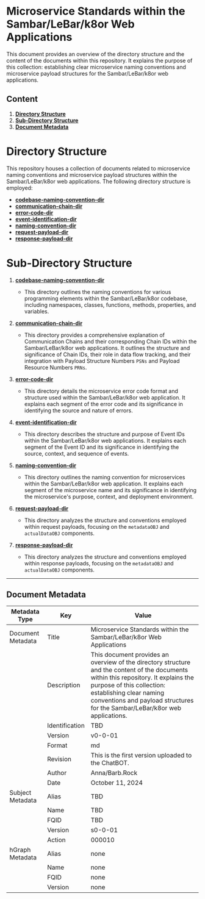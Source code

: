 # Microservice Standards within the Sambar/LeBar/k8or Web Applications

This document provides an overview of the directory structure and the content of the documents within this repository. It explains the purpose of this collection: establishing clear microservice naming conventions and microservice payload structures for the Sambar/LeBar/k8or web applications.

## Content

1. **[Directory Structure](#Directory-Structure)**
2. **[Sub-Directory Structure](#Sub-Directory-Structure)**
3. **[Document Metadata](#Document-Metadata)**

<h1 id="Directory-Structure">Directory Structure</h1>

This repository houses a collection of documents related to microservice naming conventions and microservice payload structures within the Sambar/LeBar/k8or web applications. The following directory structure is employed:

* **[codebase-naming-convention-dir](https://github.com/k8or-development-dgo/fundamental-smr-lbr-k8r-doc-rep-k8d/tree/k8or-dev/v0-0-01-dir/microservice-standard-dir/codebase-naming-convention-dir)**
* **[communication-chain-dir](https://github.com/k8or-development-dgo/fundamental-smr-lbr-k8r-doc-rep-k8d/tree/k8or-dev/v0-0-01-dir/microservice-standard-dir/communication-chain-dir)**
* **[error-code-dir](https://github.com/k8or-development-dgo/fundamental-smr-lbr-k8r-doc-rep-k8d/tree/k8or-dev/v0-0-01-dir/microservice-standard-dir/error-code-dir)**
* **[event-identification-dir](https://github.com/k8or-development-dgo/fundamental-smr-lbr-k8r-doc-rep-k8d/tree/k8or-dev/v0-0-01-dir/microservice-standard-dir/event-identification-dir)**
* **[naming-convention-dir](https://github.com/k8or-development-dgo/fundamental-smr-lbr-k8r-doc-rep-k8d/tree/k8or-dev/v0-0-01-dir/microservice-standard-dir/naming-convention-dir)**
* **[request-payload-dir](https://github.com/k8or-development-dgo/fundamental-smr-lbr-k8r-doc-rep-k8d/tree/k8or-dev/v0-0-01-dir/microservice-standard-dir/request-payload-dir)**
* **[response-payload-dir](https://github.com/k8or-development-dgo/fundamental-smr-lbr-k8r-doc-rep-k8d/tree/k8or-dev/v0-0-01-dir/microservice-standard-dir/response-payload-dir)**

<h1 id="Sub-Directory-Structure">Sub-Directory Structure</h1>

1. **[codebase-naming-convention-dir](https://github.com/k8or-development-dgo/fundamental-smr-lbr-k8r-doc-rep-k8d/tree/k8or-dev/v0-0-01-dir/microservice-standard-dir/codebase-naming-convention-dir)**
   - This directory outlines the naming conventions for various programming elements within the Sambar/LeBar/k8or codebase, including namespaces, classes, functions, methods, properties, and variables.

2. **[communication-chain-dir](https://github.com/k8or-development-dgo/fundamental-smr-lbr-k8r-doc-rep-k8d/tree/k8or-dev/v0-0-01-dir/microservice-standard-dir/communication-chain-dir)**
   - This directory provides a comprehensive explanation of Communication Chains and their corresponding Chain IDs within the Sambar/LeBar/k8or web applications. It outlines the structure and significance of Chain IDs, their role in data flow tracking, and their integration with Payload Structure Numbers `PSNs` and Payload Resource Numbers `PRNs`.

3. **[error-code-dir](https://github.com/k8or-development-dgo/fundamental-smr-lbr-k8r-doc-rep-k8d/tree/k8or-dev/v0-0-01-dir/microservice-standard-dir/error-code-dir)**
   - This directory details the microservice error code format and structure used within the Sambar/LeBar/k8or web application. It explains each segment of the error code and its significance in identifying the source and nature of errors.

4. **[event-identification-dir](https://github.com/k8or-development-dgo/fundamental-smr-lbr-k8r-doc-rep-k8d/tree/k8or-dev/v0-0-01-dir/microservice-standard-dir/event-identification-dir)**
   - This directory describes the structure and purpose of Event IDs within the Sambar/LeBar/k8or web applications. It explains each segment of the Event ID and its significance in identifying the source, context, and sequence of events.

5. **[naming-convention-dir](https://github.com/k8or-development-dgo/fundamental-smr-lbr-k8r-doc-rep-k8d/tree/k8or-dev/v0-0-01-dir/microservice-standard-dir/naming-convention-dir)**
   - This directory outlines the naming convention for microservices within the Sambar/LeBar/k8or web application. It explains each segment of the microservice name and its significance in identifying the microservice's purpose, context, and deployment environment.

6. **[request-payload-dir](https://github.com/k8or-development-dgo/fundamental-smr-lbr-k8r-doc-rep-k8d/tree/k8or-dev/v0-0-01-dir/microservice-standard-dir/request-payload-dir)**
   - This directory analyzes the structure and conventions employed within request payloads, focusing on the `metadataOBJ` and `actualDataOBJ` components.

7. **[response-payload-dir](https://github.com/k8or-development-dgo/fundamental-smr-lbr-k8r-doc-rep-k8d/tree/k8or-dev/v0-0-01-dir/microservice-standard-dir/response-payload-dir)**
   - This directory analyzes the structure and conventions employed within response payloads, focusing on the `metadataOBJ` and `actualDataOBJ` components.

---

<h2 id="Document-Metadata">Document Metadata</h2>

| Metadata Type | Key | Value |
|---|---|---|
| Document Metadata | Title | Microservice Standards within the Sambar/LeBar/k8or Web Applications |
| | Description | This document provides an overview of the directory structure and the content of the documents within this repository. It explains the purpose of this collection: establishing clear naming conventions and payload structures for the Sambar/LeBar/k8or web applications. |
| | Identification | TBD | |
| | Version | v0-0-01 | |
| | Format | md | |
| | Revision | This is the first version uploaded to the ChatBOT. |
| | Author | Anna/Barb.Rock |
| | Date | October 11, 2024 |
| Subject Metadata | Alias | TBD |
| |  Name | TBD |
| |  FQID | TBD |
| |  Version | s0-0-01 |
| |  Action | 000010 |
| hGraph Metadata | Alias | none |
| |  Name | none |
| |  FQID | none |
| |  Version | none |